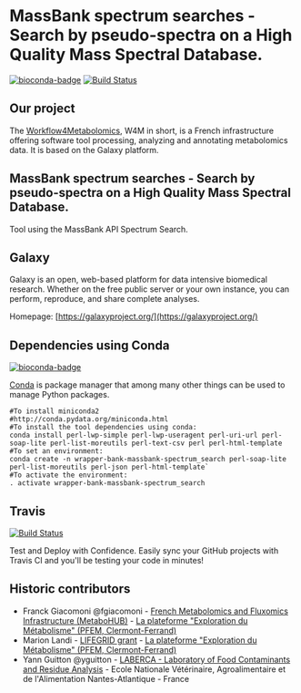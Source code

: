 MassBank spectrum searches - Search by pseudo-spectra on a High Quality Mass Spectral Database.
===============================================================================================

[![bioconda-badge](https://img.shields.io/badge/install%20with-bioconda-brightgreen.svg?style=flat-square)](http://bioconda.github.io) [![Build Status](https://travis-ci.org/workflow4metabolomics/wrapper-bank-massbank-spectrum_search.svg?branch=master)](https://travis-ci.org/workflow4metabolomics/wrapper-bank-massbank-spectrum_search)

Our project
-----------
The [Workflow4Metabolomics](http://workflow4metabolomics.org), W4M in short, is a French infrastructure offering software tool processing, analyzing and annotating metabolomics data. It is based on the Galaxy platform.


MassBank spectrum searches - Search by pseudo-spectra on a High Quality Mass Spectral Database.
-----------------------------------------------------------------------------------------------

Tool using the MassBank API Spectrum Search.


Galaxy
------
Galaxy is an open, web-based platform for data intensive biomedical research. Whether on the free public server or your own instance, you can perform, reproduce, and share complete analyses. 

Homepage: [https://galaxyproject.org/](https://galaxyproject.org/)


Dependencies using Conda
------------------------
[![bioconda-badge](https://img.shields.io/badge/install%20with-bioconda-brightgreen.svg?style=flat-square)](http://bioconda.github.io)


[Conda](http://conda.pydata.org/) is package manager that among many other things can be used to manage Python packages.

```
#To install miniconda2
#http://conda.pydata.org/miniconda.html
#To install the tool dependencies using conda:
conda install perl-lwp-simple perl-lwp-useragent perl-uri-url perl-soap-lite perl-list-moreutils perl-text-csv perl perl-html-template
#To set an environment:
conda create -n wrapper-bank-massbank-spectrum_search perl-soap-lite perl-list-moreutils perl-json perl-html-template`
#To activate the environment:
. activate wrapper-bank-massbank-spectrum_search
```


Travis
------
[![Build Status](https://travis-ci.org/workflow4metabolomics/wrapper-bank-massbank-spectrum_search.svg?branch=master)](https://travis-ci.org/workflow4metabolomics/wrapper-bank-massbank-spectrum_search)

Test and Deploy with Confidence. Easily sync your GitHub projects with Travis CI and you'll be testing your code in minutes!

Historic contributors
---------------------
- Franck Giacomoni @fgiacomoni - [French Metabolomics and Fluxomics Infrastructure (MetaboHUB)](http://www.metabohub.fr/en) - [La plateforme "Exploration du Métabolisme" (PFEM, Clermont-Ferrand)](http://www6.clermont.inra.fr/plateforme_exploration_metabolisme)
- Marion Landi - [LIFEGRID grant](http://www.lifegrid.fr/fr/home/le-pra-lifegrid.html) - [La plateforme "Exploration du Métabolisme" (PFEM, Clermont-Ferrand)](http://www6.clermont.inra.fr/plateforme_exploration_metabolisme)
- Yann Guitton @yguitton - [LABERCA - Laboratory of Food Contaminants and Residue Analysis](http://www.laberca.org/) - Ecole Nationale Vétérinaire, Agroalimentaire et de l'Alimentation Nantes-Atlantique - France
